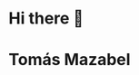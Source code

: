 # Hi there 👋

<!--
**Tomazabel27/Tomazabel27** is a ✨ _special_ ✨ repository because its `README.md` (this file) appears on your GitHub profile.

Here are some ideas to get you started:

- 🔭 I’m currently working on something
- 🌱 I’m currently learning something
- 👯 I’m looking to collaborate on something
- 🤔 I’m looking for help with something
- 💬 Ask me about anythimg
- 📫 How to reach me: like this
- 😄 Pronouns: me
- ⚡ Fun fact: don´t know
-->
# **Tomás Mazabel** 
